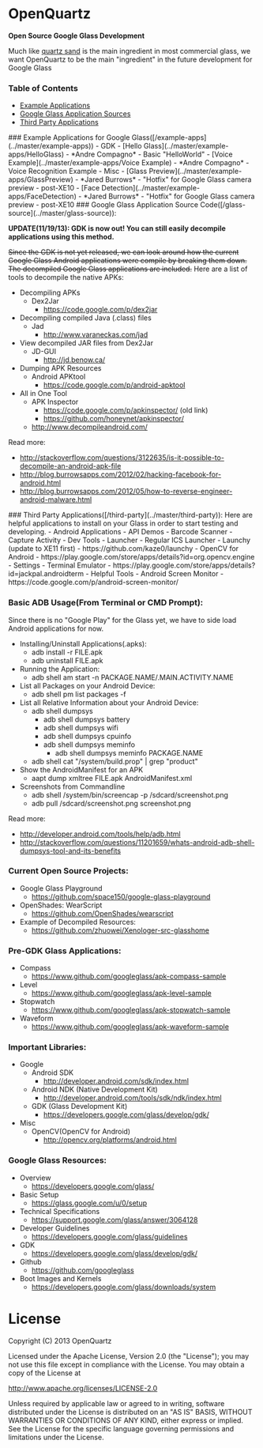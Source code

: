 OpenQuartz
=========

**Open Source Google Glass Development**

Much like [quartz sand](http://en.wikipedia.org/wiki/Quartz_sand) is the main ingredient in most commercial glass, we want OpenQuartz to be the main "ingredient" in the future development for Google Glass

### Table of Contents  
 - [Example Applications](#example-apps)  
 - [Google Glass Application Sources](#glass-source)  
 - [Third Party Applications](#third-party)  

<a name="example-apps"/>
### Example Applications for Google Glass([/example-apps](../master/example-apps))
 - GDK
   - [Hello Glass](../master/example-apps/HelloGlass) - *Andre Compagno*
     - Basic "HelloWorld"
   - [Voice Example](../master/example-apps/Voice Example) - *Andre Compagno*
     - Voice Recognition Example
 - Misc
   - [Glass Preview](../master/example-apps/GlassPreview) - *Jared Burrows*
     - "Hotfix" for Google Glass camera preview - post-XE10
   - [Face Detection](../master/example-apps/FaceDetection) - *Jared Burrows*
     - "Hotfix" for Google Glass camera preview - post-XE10


<a name="glass-source"/>
### Google Glass Application Source Code([/glass-source](../master/glass-source)):

**UPDATE(11/19/13): GDK is now out! You can still easily decompile applications using this method.**

~~Since the GDK is not yet released, we can look around how the current Google Glass Android applications were compile by breaking them down. The decompiled Google Glass applications are included.~~ Here are a list of tools to decompile the native APKs:
 - Decompiling APKs 
   - Dex2Jar
     - https://code.google.com/p/dex2jar
 - Decompiling compiled Java (.class) files
   - Jad 
     - http://www.varaneckas.com/jad
 - View decompiled JAR files from Dex2Jar
   - JD-GUI
     - http://jd.benow.ca/
 - Dumping APK Resources
   - Android APKtool
     - https://code.google.com/p/android-apktool
 - All in One Tool
   - APK Inspector
     - https://code.google.com/p/apkinspector/ (old link)
     - https://github.com/honeynet/apkinspector/
   - http://www.decompileandroid.com/

Read more: 
 - http://stackoverflow.com/questions/3122635/is-it-possible-to-decompile-an-android-apk-file
 - http://blog.burrowsapps.com/2012/02/hacking-facebook-for-android.html
 - http://blog.burrowsapps.com/2012/05/how-to-reverse-engineer-android-malware.html

<a name="third-party"/>
### Third Party Applications([/third-party](../master/third-party)):
Here are helpful applications to install on your Glass in order to start testing and developing.
- Android Applications
 - API Demos
 - Barcode Scanner
 - Capture Activity
 - Dev Tools
 - Launcher
   - Regular ICS Launcher
 - Launchy (update to XE11 first) 
   - https://github.com/kaze0/launchy
 - OpenCV for Android
   - https://play.google.com/store/apps/details?id=org.opencv.engine
 - Settings
 - Terminal Emulator
   - https://play.google.com/store/apps/details?id=jackpal.androidterm 
- Helpful Tools
 - Android Screen Monitor
   - https://code.google.com/p/android-screen-monitor/

### Basic ADB Usage(From Terminal or CMD Prompt):
Since there is no "Google Play" for the Glass yet, we have to side load Android applications for now. 
 - Installing/Uninstall Applications(.apks):
   - adb install -r FILE.apk
   - adb uninstall FILE.apk
 - Running the Application:
   - adb shell am start -n PACKAGE.NAME/.MAIN.ACTIVITY.NAME
 - List all Packages on your Android Device:
   - adb shell pm list packages -f 
 - List all Relative Information about your Android Device:
   - adb shell dumpsys
     - adb shell dumpsys battery
     - adb shell dumpsys wifi
     - adb shell dumpsys cpuinfo
     - adb shell dumpsys meminfo
       - adb shell dumpsys meminfo PACKAGE.NAME
   - adb shell cat "/system/build.prop" | grep "product"
 - Show the AndroidManifest for an APK
   - aapt dump xmltree FILE.apk AndroidManifest.xml
 - Screenshots from Commandline
   - adb shell /system/bin/screencap -p /sdcard/screenshot.png
   - adb pull /sdcard/screenshot.png screenshot.png

Read more: 
 - http://developer.android.com/tools/help/adb.html
 - http://stackoverflow.com/questions/11201659/whats-android-adb-shell-dumpsys-tool-and-its-benefits

### Current Open Source Projects:
 - Google Glass Playground
   - https://github.com/space150/google-glass-playground
 - OpenShades: WearScript
   - https://github.com/OpenShades/wearscript
 - Example of Decompiled Resources:
   - https://github.com/zhuowei/Xenologer-src-glasshome

### Pre-GDK Glass Applications:
 - Compass
   - https://www.github.com/googleglass/apk-compass-sample
 - Level
   - https://www.github.com/googleglass/apk-level-sample
 - Stopwatch
   - https://www.github.com/googleglass/apk-stopwatch-sample
 - Waveform
   - https://www.github.com/googleglass/apk-waveform-sample

### Important Libraries:
 - Google
   - Android SDK
     - http://developer.android.com/sdk/index.html
   - Android NDK (Native Development Kit)
     - http://developer.android.com/tools/sdk/ndk/index.html
   - GDK (Glass Development Kit)
     - https://developers.google.com/glass/develop/gdk/
 - Misc
   - OpenCV(OpenCV for Android)
     - http://opencv.org/platforms/android.html

### Google Glass Resources:
 - Overview
   - https://developers.google.com/glass/
 - Basic Setup
   - https://glass.google.com/u/0/setup
 - Technical Specifications
   - https://support.google.com/glass/answer/3064128
 - Developer Guidelines
   - https://developers.google.com/glass/guidelines
 - GDK
   - https://developers.google.com/glass/develop/gdk/
 - Github
   - https://github.com/googleglass
 - Boot Images and Kernels
   - https://developers.google.com/glass/downloads/system


License
========

Copyright (C) 2013 OpenQuartz

Licensed under the Apache License, Version 2.0 (the "License"); you may not use this file except in compliance with the License. You may obtain a copy of the License at
 
  http://www.apache.org/licenses/LICENSE-2.0

Unless required by applicable law or agreed to in writing, software distributed under the License is distributed on an "AS IS" BASIS, WITHOUT WARRANTIES OR CONDITIONS OF ANY KIND, either express or implied. See the License for the specific language governing permissions and limitations under the License.
